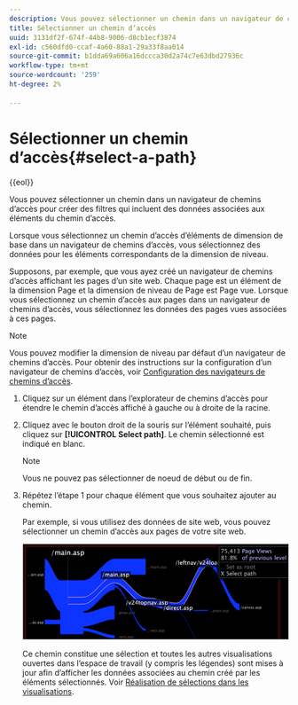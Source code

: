 ```yaml
---
description: Vous pouvez sélectionner un chemin dans un navigateur de chemins d’accès pour créer des filtres qui incluent des données associées aux éléments du chemin d’accès.
title: Sélectionner un chemin d’accès
uuid: 3131df2f-674f-44b8-9006-d8cb1ecf3874
exl-id: c560dfd0-ccaf-4a60-88a1-29a33f8aa014
source-git-commit: b1dda69a606a16dccca30d2a74c7e63dbd27936c
workflow-type: tm+mt
source-wordcount: '259'
ht-degree: 2%

---
```


# Sélectionner un chemin d’accès{#select-a-path}

{{eol}}

Vous pouvez sélectionner un chemin dans un navigateur de chemins d’accès pour créer des filtres qui incluent des données associées aux éléments du chemin d’accès.

Lorsque vous sélectionnez un chemin d’accès d’éléments de dimension de base dans un navigateur de chemins d’accès, vous sélectionnez des données pour les éléments correspondants de la dimension de niveau.

Supposons, par exemple, que vous ayez créé un navigateur de chemins d’accès affichant les pages d’un site web. Chaque page est un élément de la dimension Page et la dimension de niveau de Page est Page vue. Lorsque vous sélectionnez un chemin d’accès aux pages dans un navigateur de chemins d’accès, vous sélectionnez les données des pages vues associées à ces pages.

>[!NOTE]
>
>Vous pouvez modifier la dimension de niveau par défaut d’un navigateur de chemins d’accès. Pour obtenir des instructions sur la configuration d’un navigateur de chemins d’accès, voir [Configuration des navigateurs de chemins d’accès](../../../../home/c-get-started/c-intf-anlys-ftrs/t-config-path-brwsr.md#task-bbb3ddaa140a414f984b697c2b8202a3).

1. Cliquez sur un élément dans l’explorateur de chemins d’accès pour étendre le chemin d’accès affiché à gauche ou à droite de la racine.
1. Cliquez avec le bouton droit de la souris sur l’élément souhaité, puis cliquez sur **[!UICONTROL Select path]**. Le chemin sélectionné est indiqué en blanc.

   >[!NOTE]
   >
   >Vous ne pouvez pas sélectionner de noeud de début ou de fin.

1. Répétez l’étape 1 pour chaque élément que vous souhaitez ajouter au chemin.

   Par exemple, si vous utilisez des données de site web, vous pouvez sélectionner un chemin d’accès aux pages de votre site web.

   ![](assets/client-path.png)

   Ce chemin constitue une sélection et toutes les autres visualisations ouvertes dans l’espace de travail (y compris les légendes) sont mises à jour afin d’afficher les données associées au chemin créé par les éléments sélectionnés. Voir [Réalisation de sélections dans les visualisations](../../../../home/c-get-started/c-vis/c-sel-vis/c-sel-vis.md#concept-012870ec22c7476e9afbf3b8b2515746).
